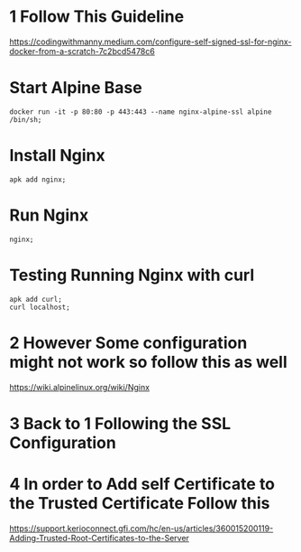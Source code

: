 # 1 Follow This Guideline
https://codingwithmanny.medium.com/configure-self-signed-ssl-for-nginx-docker-from-a-scratch-7c2bcd5478c6

# Start Alpine Base
```
docker run -it -p 80:80 -p 443:443 --name nginx-alpine-ssl alpine /bin/sh;
```

# Install Nginx
```
apk add nginx;
```

# Run Nginx
```
nginx;
```

# Testing Running Nginx with curl
```
apk add curl;
curl localhost;
```

# 2 However Some configuration might not work so follow this as well
https://wiki.alpinelinux.org/wiki/Nginx



# 3 Back to 1 Following the SSL Configuration

# 4 In order to Add self Certificate to the Trusted Certificate Follow this
https://support.kerioconnect.gfi.com/hc/en-us/articles/360015200119-Adding-Trusted-Root-Certificates-to-the-Server

